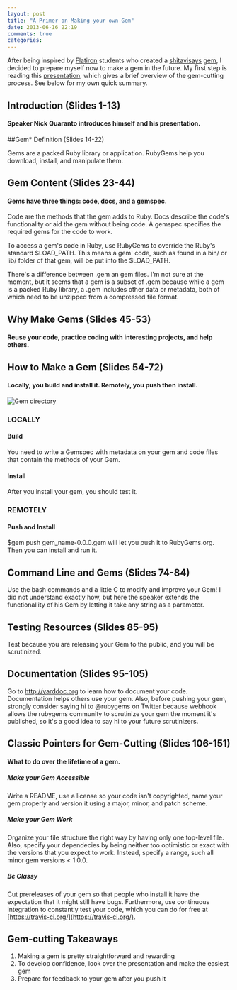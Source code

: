 ```yaml
---
layout: post
title: "A Primer on Making your own Gem"
date: 2013-06-16 22:19
comments: true
categories: 
---
```

After being inspired by [Flatiron](http://flatironschool.com/) students who created a [shitavisays](http://shitavisays.tumblr.com/) [gem](https://rubygems.org/gems/shit-avi-says), I decided to prepare myself now to make a gem in the future. My first step is reading this [presentation](https://speakerdeck.com/qrush/becoming-a-ruby-gemcutter), which gives a brief overview of the gem-cutting process. See below for my own quick summary.

## Introduction (Slides 1-13)

#### Speaker Nick Quaranto introduces himself and his presentation.

##Gem* Definition (Slides 14-22)

Gems are a packed Ruby library or application. RubyGems help you download, install, and manipulate them.

## Gem Content (Slides 23-44)

#### Gems have three things: code, docs, and a gemspec.

Code are the methods that the gem adds to Ruby. Docs describe the code's functionality or aid the gem without being code. A gemspec specifies the required gems for the code to work. 

To access a gem's code in Ruby, use RubyGems to override the Ruby's standard $LOAD_PATH. This means a gem' code, such as found in a bin/ or lib/ folder of that gem, will be put into the $LOAD_PATH. 

There's a difference between .gem an gem files. I'm not sure at the moment, but it seems that a gem is a subset of .gem because while a gem is a packed Ruby library, a .gem includes other data or metadata, both of which need to be unzipped from a compressed file format.

## Why Make Gems (Slides 45-53)

#### Reuse your code, practice coding with interesting projects, and help others. 

## How to Make a Gem (Slides 54-72)

#### Locally, you build and install it. Remotely, you push then install. 

![Gem directory](/images/testtest.png "Example Gem")

### LOCALLY

#### Build
You need to write a Gemspec with metadata on your gem and code files that contain the methods of your Gem. 

#### Install
After you install your gem, you should test it.

### REMOTELY

#### Push and Install
$gem push gem_name-0.0.0.gem will let you push it to RubyGems.org. Then you can install and run it.

## Command Line and Gems (Slides 74-84)

Use the bash commands and a little C to modify and improve your Gem! I did not understand exactly how, but here the speaker extends the functionallity of his Gem by letting it take any string as a parameter. 

## Testing Resources (Slides 85-95)

Test because you are releasing your Gem to the public, and you will be scrutinized.

## Documentation (Slides 95-105)

Go to http://yarddoc.org to learn how to document your code. Documentation helps others use your gem. Also, before pushing your gem, strongly consider saying hi to @rubygems on Twitter because webhook allows the rubygems community to scrutinize your gem the moment it's published, so it's a good idea to say hi to your future scrutinizers.


## Classic Pointers for Gem-Cutting (Slides 106-151)

#### What to do over the lifetime of a gem. 

##### Make your Gem Accessible
Write a README, use a license so your code isn't copyrighted, name your gem properly and version it using a major, minor, and patch scheme. 

##### Make your Gem Work
Organize your file structure the right way by having only one top-level file. Also, specify your dependecies by being neither too optimistic or exact with the versions that you expect to work. Instead, specify a range, such all minor gem versions < 1.0.0.

##### Be Classy
Cut prereleases of your gem so that people who install it have the expectation that it might still have bugs. Furthermore, use continuous integration to constantly test your code, which you can do for free at [https://travis-ci.org/](https://travis-ci.org/).

## Gem-cutting Takeaways

1. Making a gem is pretty straightforward and rewarding
2. To develop confidence, look over the presentation and make the easiest gem
3. Prepare for feedback to your gem after you push it